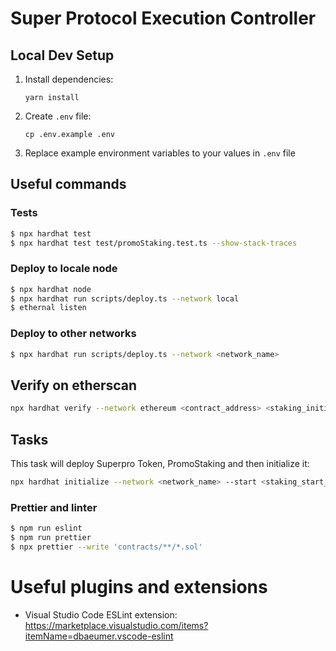 # Super Protocol Execution Controller

## Local Dev Setup

1. Install dependencies:

    ```
    yarn install
    ```

2. Create `.env` file:

    ```
    cp .env.example .env
    ```

3. Replace example environment variables to your values in `.env` file

## Useful commands

### Tests

```sh
$ npx hardhat test
$ npx hardhat test test/promoStaking.test.ts --show-stack-traces
```

### Deploy to locale node

```sh
$ npx hardhat node
$ npx hardhat run scripts/deploy.ts --network local
$ ethernal listen
```

### Deploy to other networks

```sh
$ npx hardhat run scripts/deploy.ts --network <network_name>
```

## Verify on etherscan
```sh
npx hardhat verify --network ethereum <contract_address> <staking_initializer_address>
```

## Tasks

This task will deploy Superpro Token, PromoStaking and then initialize it:
```sh
npx hardhat initialize --network <network_name> --start <staking_start_block> --duration <staking_duration_in_blocks>
```

### Prettier and linter

```sh
$ npm run eslint
$ npm run prettier
$ npx prettier --write 'contracts/**/*.sol'
```

# Useful plugins and extensions

* Visual Studio Code ESLint extension: https://marketplace.visualstudio.com/items?itemName=dbaeumer.vscode-eslint